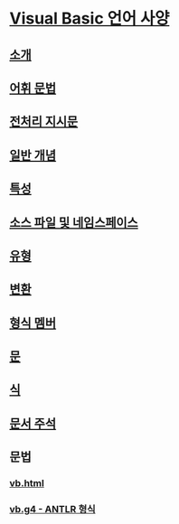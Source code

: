 # [Visual Basic 언어 사양](index.md)
## [소개](../../../../_vblang/spec/introduction.md)
## [어휘 문법](../../../../_vblang/spec/lexical-grammar.md)
## [전처리 지시문](../../../../_vblang/spec/preprocessing-directives.md)
## [일반 개념](../../../../_vblang/spec/general-concepts.md)
## [특성](../../../../_vblang/spec/attributes.md)
## [소스 파일 및 네임스페이스](../../../../_vblang/spec/source-files-and-namespaces.md)
## [유형](../../../../_vblang/spec/types.md)
## [변환](../../../../_vblang/spec/conversions.md)
## [형식 멤버](../../../../_vblang/spec/type-members.md)
## [문](../../../../_vblang/spec/statements.md)
## [식](../../../../_vblang/spec/expressions.md)
## [문서 주석](../../../../_vblang/spec/documentation-comments.md)
## 문법
### [vb.html](http://ljw1004.github.io/vbspec/vb.html)
### [vb.g4 - ANTLR 형식](http://ljw1004.github.io/vbspec/vb.g4?raw=true)
